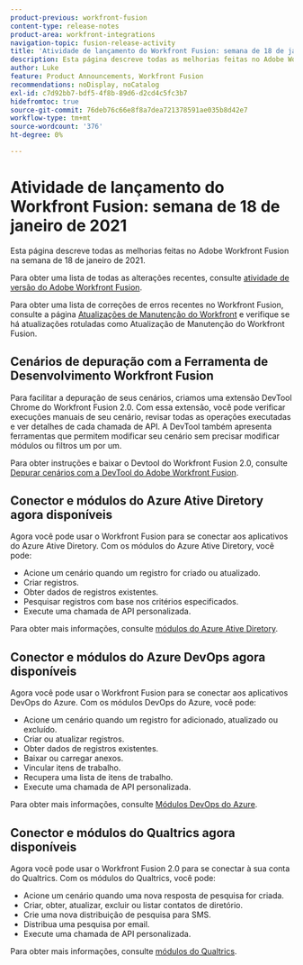 ```yaml
---
product-previous: workfront-fusion
content-type: release-notes
product-area: workfront-integrations
navigation-topic: fusion-release-activity
title: 'Atividade de lançamento do Workfront Fusion: semana de 18 de janeiro de 2021'
description: Esta página descreve todas as melhorias feitas no Adobe Workfront Fusion na semana de 18 de janeiro de 2021.
author: Luke
feature: Product Announcements, Workfront Fusion
recommendations: noDisplay, noCatalog
exl-id: c7d92bb7-bdf5-4f8b-89d6-d2cd4c5fc3b7
hidefromtoc: true
source-git-commit: 76deb76c66e8f8a7dea721378591ae035b8d42e7
workflow-type: tm+mt
source-wordcount: '376'
ht-degree: 0%

---
```


# Atividade de lançamento do Workfront Fusion: semana de 18 de janeiro de 2021

Esta página descreve todas as melhorias feitas no Adobe Workfront Fusion na semana de 18 de janeiro de 2021.

Para obter uma lista de todas as alterações recentes, consulte [atividade de versão do Adobe Workfront Fusion](../../../product-announcements/product-releases/fusion-release-activity/fusion-release-activity.md).

Para obter uma lista de correções de erros recentes no Workfront Fusion, consulte a página [Atualizações de Manutenção do Workfront](https://experienceleague.adobe.com/docs/workfront-known-issues/releases/current-updates.html) e verifique se há atualizações rotuladas como Atualização de Manutenção do Workfront Fusion.

## Cenários de depuração com a Ferramenta de Desenvolvimento Workfront Fusion

Para facilitar a depuração de seus cenários, criamos uma extensão DevTool Chrome do Workfront Fusion 2.0. Com essa extensão, você pode verificar execuções manuais de seu cenário, revisar todas as operações executadas e ver detalhes de cada chamada de API. A DevTool também apresenta ferramentas que permitem modificar seu cenário sem precisar modificar módulos ou filtros um por um.

Para obter instruções e baixar o Devtool do Workfront Fusion 2.0, consulte [Depurar cenários com a DevTool do Adobe Workfront Fusion](../../../workfront-fusion/scenarios/debug-scenarios-with-dev-tool.md).

## Conector e módulos do Azure Ative Diretory agora disponíveis

Agora você pode usar o Workfront Fusion para se conectar aos aplicativos do Azure Ative Diretory. Com os módulos do Azure Ative Diretory, você pode:

* Acione um cenário quando um registro for criado ou atualizado.
* Criar registros.
* Obter dados de registros existentes.
* Pesquisar registros com base nos critérios especificados.
* Execute uma chamada de API personalizada.

Para obter mais informações, consulte [módulos do Azure Ative Diretory](../../../workfront-fusion/apps-and-their-modules/azure-ad-modules.md).

## Conector e módulos do Azure DevOps agora disponíveis

Agora você pode usar o Workfront Fusion para se conectar aos aplicativos DevOps do Azure. Com os módulos DevOps do Azure, você pode:

* Acione um cenário quando um registro for adicionado, atualizado ou excluído.
* Criar ou atualizar registros.
* Obter dados de registros existentes.
* Baixar ou carregar anexos.
* Vincular itens de trabalho.
* Recupera uma lista de itens de trabalho.
* Execute uma chamada de API personalizada.

Para obter mais informações, consulte [Módulos DevOps do Azure](../../../workfront-fusion/apps-and-their-modules/azure-dev-ops.md).

## Conector e módulos do Qualtrics agora disponíveis

Agora você pode usar o Workfront Fusion 2.0 para se conectar à sua conta do Qualtrics. Com os módulos do Qualtrics, você pode:

* Acione um cenário quando uma nova resposta de pesquisa for criada.
* Criar, obter, atualizar, excluir ou listar contatos de diretório.
* Crie uma nova distribuição de pesquisa para SMS.
* Distribua uma pesquisa por email.
* Execute uma chamada de API personalizada.

Para obter mais informações, consulte [módulos do Qualtrics](../../../workfront-fusion/apps-and-their-modules/qualtrics-modules.md).
